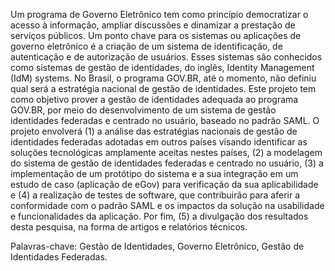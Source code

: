 Um programa de Governo Eletrônico tem como princípio democratizar o acesso à informação, ampliar discussões e dinamizar a prestação de serviços públicos. Um ponto chave para os sistemas ou aplicações de governo eletrônico é a criação de um sistema de identificação, de autenticação e de autorização de usuários. Esses sistemas são conhecidos como sistemas de gestão de identidades, do inglês, Identity Management (IdM) systems. No Brasil, o programa GOV.BR, até o momento, não definiu qual será a estratégia nacional de gestão de identidades. Este projeto tem como objetivo prover a gestão de identidades adequada ao programa GOV.BR, por meio do desenvolvimento de um sistema de gestão identidades federadas e centrado no usuário, baseado no padrão SAML. O projeto envolverá (1) a análise das estratégias nacionais de gestão de identidades federadas adotadas em outros países visando identificar as soluções tecnológicas amplamente aceitas nestes países, (2) a modelagem do sistema de gestão de identidades federadas e centrado no usuário, (3) a implementação de um protótipo do sistema e a sua integração em um estudo de caso (aplicação de eGov) para verificação da sua aplicabilidade e (4) a realização de testes de software, que contribuirão para aferir a conformidade com o padrão SAML e os impactos da solução na usabilidade e funcionalidades da aplicação. Por fim, (5) a divulgação dos resultados desta pesquisa, na forma de artigos e relatórios técnicos.

Palavras-chave: Gestão de Identidades, Governo Eletrônico, Gestão de Identidades Federadas.
